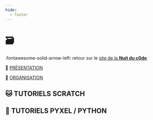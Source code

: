 ```yaml
---
hide:
  - footer
---
```


# 🗃️

:fontawesome-solid-arrow-left: retour sur le [site de la **Nuit du c0de**](https://www.nuitducode.net/).

📑 [PRÉSENTATION](01-presentation/)

🧩 [ORGANISATION](02-organisation/)


## 🐱 TUTORIELS SCRATCH

## 🐍 TUTORIELS PYXEL / PYTHON

